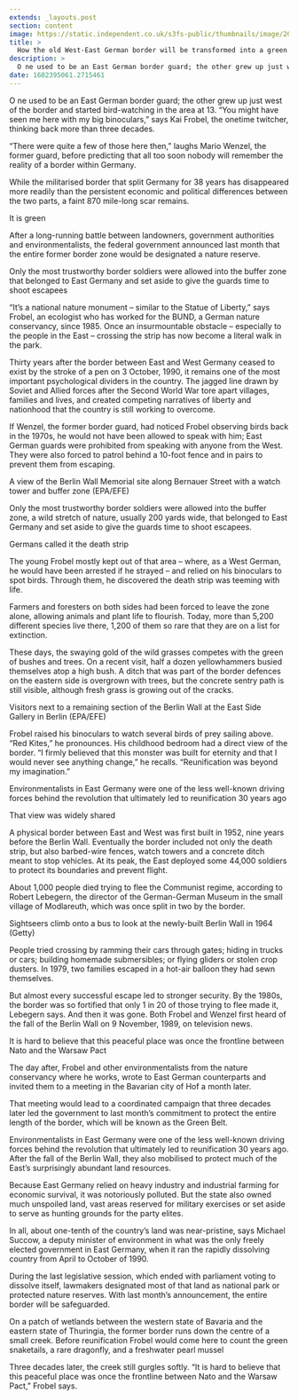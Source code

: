 ```yaml
--- 
extends: _layouts.post 
section: content 
image: https://static.independent.co.uk/s3fs-public/thumbnails/image/2019/03/11/10/berlin-wall-110319.jpg 
title: > 
  How the old West-East German border will be transformed into a green oasis 
description: > 
  O ne used to be an East German border guard; the other grew up just west of the border and started bird-watching in the area at 13.Both Frobel and Wenzel first heard of the fall of the Berlin Wall on 9 November, 1989, on television news.Environmentalists in East Germany were one of the less well-known driving forces behind the revolution that ultimately led to reunification 30 years ago.After the fall of the Berlin Wall, they also mobilised to protect much of the East’s surprisingly abundant land resources.Because East Germany relied on heavy industry and industrial farming for economic survival, it was notoriously polluted. 
date: 1602395061.2715461 
--- 
```

O ne used to be an East German border guard; the other grew up just west of the border and started bird-watching in the area at 13. “You might have seen me here with my big binoculars,” says Kai Frobel, the onetime twitcher, thinking back more than three decades.

“There were quite a few of those here then,” laughs Mario Wenzel, the former guard, before predicting that all too soon nobody will remember the reality of a border within Germany.

While the militarised border that split Germany for 38 years has disappeared more readily than the persistent economic and political differences between the two parts, a faint 870 mile-long scar remains.

It is green

After a long-running battle between landowners, government authorities and environmentalists, the federal government announced last month that the entire former border zone would be designated a nature reserve.

Only the most trustworthy border soldiers were allowed into the buffer zone that belonged to East Germany and set aside to give the guards time to shoot escapees

“It’s a national nature monument – similar to the Statue of Liberty,” says Frobel, an ecologist who has worked for the BUND, a German nature conservancy, since 1985. Once an insurmountable obstacle – especially to the people in the East – crossing the strip has now become a literal walk in the park.

Thirty years after the border between East and West Germany ceased to exist by the stroke of a pen on 3 October, 1990, it remains one of the most important psychological dividers in the country. The jagged line drawn by Soviet and Allied forces after the Second World War tore apart villages, families and lives, and created competing narratives of liberty and nationhood that the country is still working to overcome.

If Wenzel, the former border guard, had noticed Frobel observing birds back in the 1970s, he would not have been allowed to speak with him; East German guards were prohibited from speaking with anyone from the West. They were also forced to patrol behind a 10-foot fence and in pairs to prevent them from escaping.

A view of the Berlin Wall Memorial site along Bernauer Street with a watch tower and buffer zone (EPA/EFE)

Only the most trustworthy border soldiers were allowed into the buffer zone, a wild stretch of nature, usually 200 yards wide, that belonged to East Germany and set aside to give the guards time to shoot escapees.

Germans called it the death strip

The young Frobel mostly kept out of that area – where, as a West German, he would have been arrested if he strayed – and relied on his binoculars to spot birds. Through them, he discovered the death strip was teeming with life.

Farmers and foresters on both sides had been forced to leave the zone alone, allowing animals and plant life to flourish. Today, more than 5,200 different species live there, 1,200 of them so rare that they are on a list for extinction.

These days, the swaying gold of the wild grasses competes with the green of bushes and trees. On a recent visit, half a dozen yellowhammers busied themselves atop a high bush. A ditch that was part of the border defences on the eastern side is overgrown with trees, but the concrete sentry path is still visible, although fresh grass is growing out of the cracks.

Visitors next to a remaining section of the Berlin Wall at the East Side Gallery in Berlin (EPA/EFE)

Frobel raised his binoculars to watch several birds of prey sailing above. “Red Kites,” he pronounces. His childhood bedroom had a direct view of the border. “I firmly believed that this monster was built for eternity and that I would never see anything change,” he recalls. “Reunification was beyond my imagination.”

Environmentalists in East Germany were one of the less well-known driving forces behind the revolution that ultimately led to reunification 30 years ago

That view was widely shared

A physical border between East and West was first built in 1952, nine years before the Berlin Wall. Eventually the border included not only the death strip, but also barbed-wire fences, watch towers and a concrete ditch meant to stop vehicles. At its peak, the East deployed some 44,000 soldiers to protect its boundaries and prevent flight.

About 1,000 people died trying to flee the Communist regime, according to Robert Lebegern, the director of the German-German Museum in the small village of Modlareuth, which was once split in two by the border.

Sightseers climb onto a bus to look at the newly-built Berlin Wall in 1964 (Getty)

People tried crossing by ramming their cars through gates; hiding in trucks or cars; building homemade submersibles; or flying gliders or stolen crop dusters. In 1979, two families escaped in a hot-air balloon they had sewn themselves.

But almost every successful escape led to stronger security. By the 1980s, the border was so fortified that only 1 in 20 of those trying to flee made it, Lebegern says. And then it was gone. Both Frobel and Wenzel first heard of the fall of the Berlin Wall on 9 November, 1989, on television news.

It is hard to believe that this peaceful place was once the frontline between Nato and the Warsaw Pact

The day after, Frobel and other environmentalists from the nature conservancy where he works, wrote to East German counterparts and invited them to a meeting in the Bavarian city of Hof a month later.

That meeting would lead to a coordinated campaign that three decades later led the government to last month’s commitment to protect the entire length of the border, which will be known as the Green Belt.

Environmentalists in East Germany were one of the less well-known driving forces behind the revolution that ultimately led to reunification 30 years ago. After the fall of the Berlin Wall, they also mobilised to protect much of the East’s surprisingly abundant land resources.

Because East Germany relied on heavy industry and industrial farming for economic survival, it was notoriously polluted. But the state also owned much unspoiled land, vast areas reserved for military exercises or set aside to serve as hunting grounds for the party elites.

In all, about one-tenth of the country’s land was near-pristine, says Michael Succow, a deputy minister of environment in what was the only freely elected government in East Germany, when it ran the rapidly dissolving country from April to October of 1990.

During the last legislative session, which ended with parliament voting to dissolve itself, lawmakers designated most of that land as national park or protected nature reserves. With last month’s announcement, the entire border will be safeguarded.

On a patch of wetlands between the western state of Bavaria and the eastern state of Thuringia, the former border runs down the centre of a small creek. Before reunification Frobel would come here to count the green snaketails, a rare dragonfly, and a freshwater pearl mussel

Three decades later, the creek still gurgles softly. “It is hard to believe that this peaceful place was once the frontline between Nato and the Warsaw Pact,” Frobel says.